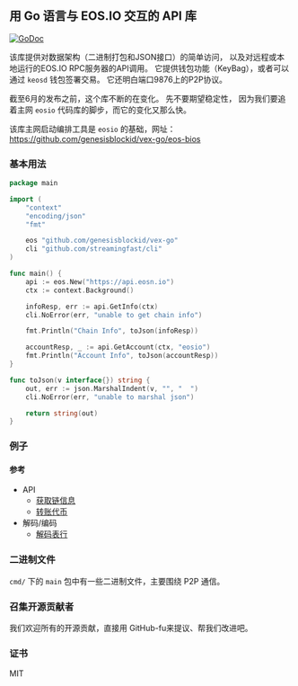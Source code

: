 ## 用 Go 语言与 EOS.IO 交互的 API 库

[![GoDoc](https://godoc.org/github.com/genesisblockid/vex-go?status.svg)](https://godoc.org/github.com/genesisblockid/vex-go)

该库提供对数据架构（二进制打包和JSON接口）的简单访问，
以及对远程或本地运行的EOS.IO RPC服务器的API调用。
它提供钱包功能（KeyBag），或者可以通过 `keosd` 钱包签署交易。
它还明白端口9876上的P2P协议。

截至6月的发布之前，这个库不断的在变化。 先不要期望稳定性，
因为我们要追着主网 `eosio` 代码库的脚步，而它的变化又那么快。

该库主网启动编排工具是 `eosio` 的基础，网址：
https://github.com/genesisblockid/vex-go/eos-bios

### 基本用法

```go
package main

import (
	"context"
	"encoding/json"
	"fmt"

	eos "github.com/genesisblockid/vex-go"
	cli "github.com/streamingfast/cli"
)

func main() {
	api := eos.New("https://api.eosn.io")
	ctx := context.Background()

	infoResp, err := api.GetInfo(ctx)
	cli.NoError(err, "unable to get chain info")

	fmt.Println("Chain Info", toJson(infoResp))

	accountResp, _ := api.GetAccount(ctx, "eosio")
	fmt.Println("Account Info", toJson(accountResp))
}

func toJson(v interface{}) string {
	out, err := json.MarshalIndent(v, "", "  ")
	cli.NoError(err, "unable to marshal json")

	return string(out)
}
```

### 例子

#### 参考

 * API
    * [获取链信息](./example_api_get_info_test.go)
    * [转账代币](./example_api_transfer_eos_test.go)
 * 解码/编码
    * [解码表行](./example_abi_decode_test.go)

### 二进制文件

`cmd/` 下的 `main` 包中有一些二进制文件，主要围绕 P2P 通信。

### 召集开源贡献者

我们欢迎所有的开源贡献，直接用 GitHub-fu来提议、帮我们改进吧。

### 证书

MIT
